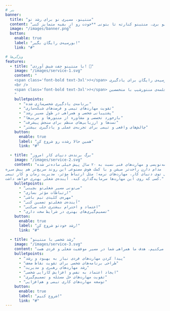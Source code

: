 ```yaml
---
# بنر
banner:
  title: "منتینو، مسیری نو برای رشد تو"
  content: "تو منتینو یاد می‌گیری چطوری مهارت‌های نرمت رو بسازی و توی مسیر شغلیت بدرخشی. کلی ابزار داریم که کمکت می‌کنن راحت‌تر پیشرفت کنی، رشدت رو ببینی و با سرعت بیشتری جلو بری. منتینو کنارته تا بتونی **خودت رو از بقیه متمایز کنی**."
  image: "/images/banner.png"
  button:
    enable: true
    label: "بورسیه‌ی رایگان بگیر!"
    link: "#"

# ویژگی‌ها
features:
  - title: "با منتینو جفت شیش آوردی! 🎲"
    image: "/images/service-1.svg"
    content: "
    <span class='font-bold text-3xl'>۶</span> ماه بورسیه‌ی رایگان برای یادگیری
    <br />
    <span class='font-bold text-3xl'>۶</span> جلسه‌ی منتورشیپ با متخصصین 
    "
    bulletpoints:
      - "برنامه‌ی یادگیری شخصی‌سازی شده"
      - "تقویت مهارت‌های تیمی و فرصت‌های شبکه‌سازی"
      - "پشتیبانی شخصی و همراهی در طول مسیر رشد"
      - "بازخورد تخصصی و مشاوره از منتورها و مربی‌ها"
      - "تست‌ها و ارزیابی‌های منظم برای سنجش پیشرفت"
      - "چالش‌های واقعی و تیمی برای تجربه‌ی عملی و یادگیری بیشتر"
    button:
      enable: true
      label: "همین حالا رشدت رو شروع کن"
      link: "#"

  - title: "برگ برنده‌ی دنیای کار امروز"
    image: "/images/service-2.svg"
    content: "برنامه‌نویسی و مهارت‌های فنی نسبت به ۲۰ سال پیش خیلی ساده‌تر شده.
زبان‌ها، فریم‌ورک‌ها و ابزارها مدام دارن راحت‌تر می‌شن و با کمک هوش مصنوعی این روند سریع‌تر هم پیش می‌ره.
حالا دیگه تفاوت اصلی توی دنیای کار، مهارت‌های نرمه؛ مثل ارتباط مؤثر، مدیریت زمان و کار تیمی.
کسی که روی این مهارت‌ها سرمایه‌گذاری کنه، آینده‌ی شغلی بهتری خواهد داشت."
    bulletpoints:
      - "می‌تونی مسیر شغلی‌تو بچینی"
      - "ارتباطات مؤثر بسازی"
      - "مهره‌ی کلیدی تیم باشی"
      - "آینده‌ی شغلی‌تو تضمین کنی"
      - "اعتماد و احترام بیشتری جلب می‌کنی"
      - "تصمیم‌گیری‌های بهتری در شرایط سخت داری"
    button:
      enable: true
      label: "رشد خودتو شروع کن!"
      link: "#"

  - title: "رشد شخصی با منتینو"
    image: "/images/service-3.svg"
    content: "در منتینو، به هر کاربر توجه ویژه‌ای داریم. مهارت‌های ارتباطی، فردی و نقاط قوت یا ضعف رو شناسایی کرده و براساس نیازهای خاص، برنامه‌ای شخصی برای رشد و پیشرفت طراحی می‌کنیم. هدف ما همراهی شما در مسیر موفقیت شغلی و فردی هست."
    bulletpoints:
      - "پیدا کردن مهارت‌های فردی نیاز به بهبود و رشد"
      - "طراحی برنامه‌های شخصی برای تقویت نقاط ضعف"
      - "رشد مهارت‌های رهبری و مدیریت"
      - "ایجاد اعتماد به نفس و افزایش کارایی شخصی"
      - "تقویت مهارت‌های حل مسئله و تصمیم‌گیری"
      - "توسعه مهارت‌های کاری تیمی و هم‌افزایی"
    button:
      enable: true
      label: "شروع کنیم!"
      link: "#"
---
```

